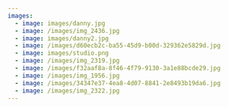 ```yaml
---
images:
  - image: images/danny.jpg
  - image: /images/img_2436.jpg
  - image: images/danny2.jpg
  - image: /images/d60ecb2c-ba55-45d9-b00d-329362e5829d.jpg
  - image: images/studio.png
  - image: /images/img_2319.jpg
  - image: /images/f32aaf8a-8f46-4f79-9130-3a1e88bcde29.jpg
  - image: /images/img_1956.jpg
  - image: /images/34347e37-4ea8-4d07-8841-2e8493b19da6.jpg
  - image: /images/img_2322.jpg
---
```

